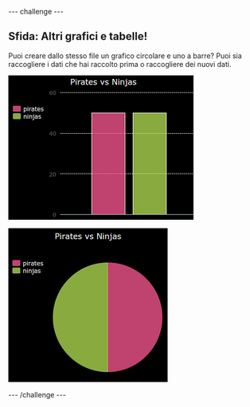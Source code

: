 --- challenge ---
## Sfida: Altri grafici e tabelle! 
Puoi creare dallo stesso file un grafico circolare e uno a barre? Puoi sia raccogliere i dati che hai raccolto prima o raccogliere dei nuovi dati.

![screenshot](images/pets-pn-bar.png)

![screenshot](images/pets-pn.png)

--- /challenge ---



